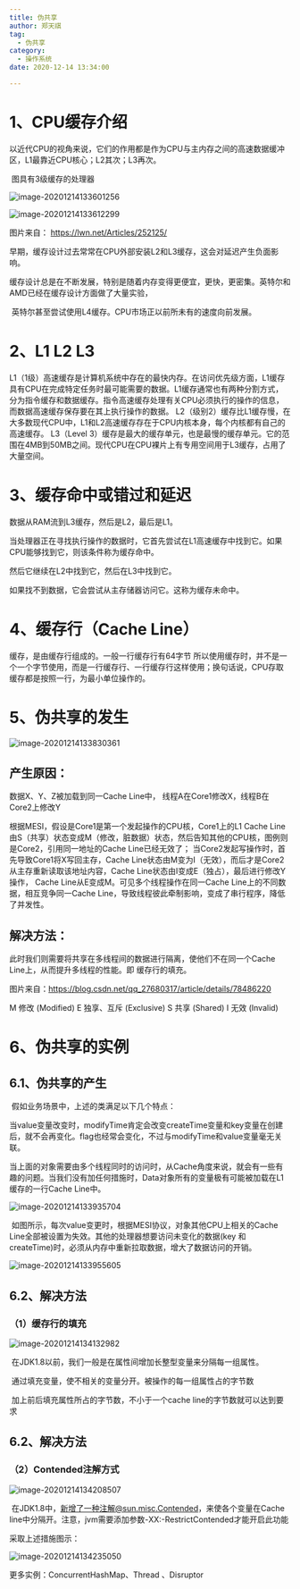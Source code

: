 ```yaml
---
title: 伪共享
author: 郑天祺
tag:
  - 伪共享
category:
  - 操作系统
date: 2020-12-14 13:34:00

---
```


# 1、CPU缓存介绍

​		以近代CPU的视角来说，它们的作用都是作为CPU与主内存之间的高速数据缓冲区，L1最靠近CPU核心；L2其次；L3再次。

​		图具有3级缓存的处理器

![image-20201214133601256](/assets/images/image-20201214133601256.png)

![image-20201214133612299](/assets/images/image-20201214133612299.png)

图片来自： https://lwn.net/Articles/252125/

​		早期，缓存设计过去常常在CPU外部安装L2和L3缓存，这会对延迟产生负面影响。

​		缓存设计总是在不断发展，特别是随着内存变得更便宜，更快，更密集。英特尔和AMD已经在缓存设计方面做了大量实验，

​		英特尔甚至尝试使用L4缓存。CPU市场正以前所未有的速度向前发展。

# 2、L1 L2 L3

L1（1级）高速缓存是计算机系统中存在的最快内存。在访问优先级方面，L1缓存具有CPU在完成特定任务时最可能需要的数据。L1缓存通常也有两种分割方式，分为指令缓存和数据缓存。指令高速缓存处理有关CPU必须执行的操作的信息，而数据高速缓存保存要在其上执行操作的数据。
L2（级别2）缓存比L1缓存慢，在大多数现代CPU中，L1和L2高速缓存存在于CPU内核本身，每个内核都有自己的高速缓存。
L3（Level 3）缓存是最大的缓存单元，也是最慢的缓存单元。它的范围在4MB到50MB之间。现代CPU在CPU裸片上有专用空间用于L3缓存，占用了大量空间。

# 3、缓存命中或错过和延迟

数据从RAM流到L3缓存，然后是L2，最后是L1。

当处理器正在寻找执行操作的数据时，它首先尝试在L1高速缓存中找到它。如果CPU能够找到它，则该条件称为缓存命中。

然后它继续在L2中找到它，然后在L3中找到它。

如果找不到数据，它会尝试从主存储器访问它。这称为缓存未命中。

# 4、缓存行（Cache Line）

缓存，是由缓存行组成的。一般一行缓存行有64字节
所以使用缓存时，并不是一个一个字节使用，而是一行缓存行、一行缓存行这样使用；换句话说，CPU存取缓存都是按照一行，为最小单位操作的。

# 5、伪共享的发生

![image-20201214133830361](/assets/images/image-20201214133830361.png)

## 产生原因：

数据X、Y、Z被加载到同一Cache Line中，
线程A在Core1修改X，线程B在Core2上修改Y

根据MESI，假设是Core1是第一个发起操作的CPU核，Core1上的L1 Cache Line由S（共享）状态变成M（修改，脏数据）状态，然后告知其他的CPU核，图例则是Core2，引用同一地址的Cache Line已经无效了；
当Core2发起写操作时，首先导致Core1将X写回主存，Cache Line状态由M变为I（无效），而后才是Core2从主存重新读取该地址内容，Cache Line状态由I变成E（独占），最后进行修改Y操作， Cache Line从E变成M。可见多个线程操作在同一Cache Line上的不同数据，相互竞争同一Cache Line，导致线程彼此牵制影响，变成了串行程序，降低了并发性。

## 解决方法：

此时我们则需要将共享在多线程间的数据进行隔离，使他们不在同一个Cache Line上，从而提升多线程的性能。即 缓存行的填充。

图片来自：https://blog.csdn.net/qq_27680317/article/details/78486220

M 修改 (Modified)  E 独享、互斥 (Exclusive)  S 共享 (Shared)  I 无效 (Invalid)

# 6、伪共享的实例

## 6.1、伪共享的产生

​		假如业务场景中，上述的类满足以下几个特点：

​		当value变量改变时，modifyTime肯定会改变createTime变量和key变量在创建后，就不会再变化。flag也经常会变化，不过与modifyTime和value变量毫无关联。

​		当上面的对象需要由多个线程同时的访问时，从Cache角度来说，就会有一些有趣的问题。当我们没有加任何措施时，Data对象所有的变量极有可能被加载在L1缓存的一行Cache Line中。

![image-20201214133935704](/assets/images/image-20201214133935704.png)

​		如图所示，每次value变更时，根据MESI协议，对象其他CPU上相关的Cache Line全部被设置为失效。其他的处理器想要访问未变化的数据(key 和 createTime)时，必须从内存中重新拉取数据，增大了数据访问的开销。

![image-20201214133955605](/assets/images/image-20201214133955605.png)

## 6.2、解决方法

### （1）缓存行的填充

![image-20201214134132982](/assets/images/image-20201214134132982.png)

​		在JDK1.8以前，我们一般是在属性间增加长整型变量来分隔每一组属性。

​		通过填充变量，使不相关的变量分开。被操作的每一组属性占的字节数

​		加上前后填充属性所占的字节数，不小于一个cache line的字节数就可以达到要求

## 6.2、解决方法

### （2）Contended注解方式

![image-20201214134208507](/assets/images/image-20201214134208507.png)

​		在JDK1.8中，新增了一种注解@sun.misc.Contended，来使各个变量在Cache line中分隔开。注意，jvm需要添加参数-XX:-RestrictContended才能开启此功能 

采取上述措施图示：

![image-20201214134235050](/assets/images/image-20201214134235050.png)

更多实例：ConcurrentHashMap、Thread 、Disruptor